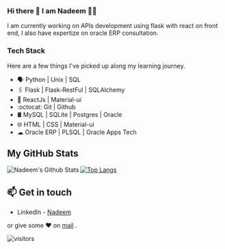 ### Hi there 👋 I am Nadeem 👨‍💻


I am currently working on APIs development using flask with react on front end, I also have expertize on oracle ERP consultation.

 ### Tech Stack
Here are a few things I've picked up along my learning journey.

* 🗣 Python | Unix | SQL 
* 🖇️ Flask | Flask-RestFul | SQLAlchemy
* 💠 ReactJs | Material-ui
* :octocat: Git | Github
* 🛢️ MySQL | SQLite | Postgres | Oracle
* 🌐 HTML | CSS | Material-ui
* ☁ Oracle ERP | PLSQL | Oracle Apps Tech

## **My GitHub Stats**

<img align="left" alt="Nadeem's Github Stats" src="https://github-readme-stats.vercel.app/api?username=nadeem2211&show_icons=true&hide_border=true&&count_private=true&show_icons=true&hide=stars,prs,issues,contribs" />

[![Top Langs](https://github-readme-stats.vercel.app/api/top-langs/?username=nadeem2211&layout=compact)](https://github.com/nadeem2211/github-readme-stats)


## 📫 Get in touch
- LinkedIn - [Nadeem](https://in.linkedin.com/in/nadeem2211)

 or give some ♥ on [mail](mailto:nadeem_naddy@live.com) .


![visitors](https://visitor-badge.glitch.me/badge?page_id=nadeem2211/nadeem2211)
